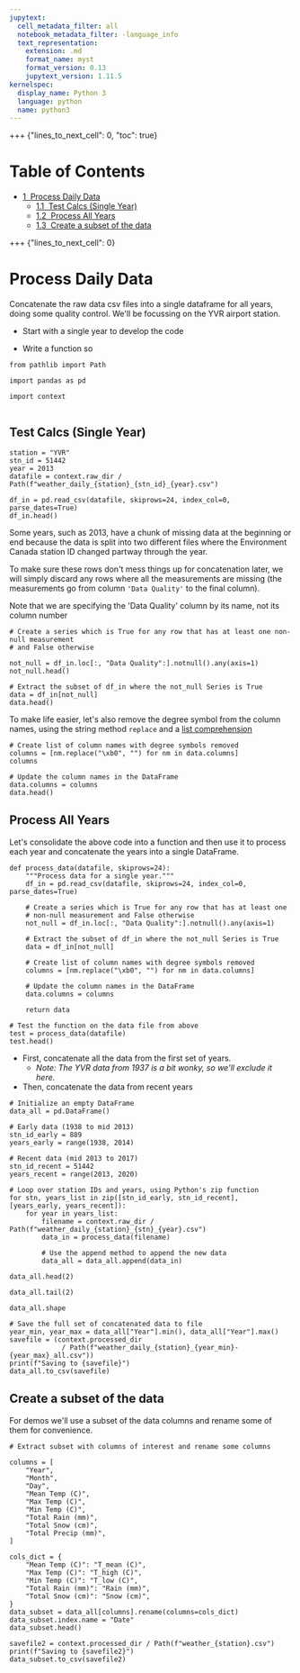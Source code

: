 ```yaml
---
jupytext:
  cell_metadata_filter: all
  notebook_metadata_filter: -language_info
  text_representation:
    extension: .md
    format_name: myst
    format_version: 0.13
    jupytext_version: 1.11.5
kernelspec:
  display_name: Python 3
  language: python
  name: python3
---
```


+++ {"lines_to_next_cell": 0, "toc": true}

<h1>Table of Contents<span class="tocSkip"></span></h1>
<div class="toc"><ul class="toc-item"><li><span><a href="#Process-Daily-Data" data-toc-modified-id="Process-Daily-Data-1"><span class="toc-item-num">1&nbsp;&nbsp;</span>Process Daily Data</a></span><ul class="toc-item"><li><span><a href="#Test-Calcs-(Single-Year)" data-toc-modified-id="Test-Calcs-(Single-Year)-1.1"><span class="toc-item-num">1.1&nbsp;&nbsp;</span>Test Calcs (Single Year)</a></span></li><li><span><a href="#Process-All-Years" data-toc-modified-id="Process-All-Years-1.2"><span class="toc-item-num">1.2&nbsp;&nbsp;</span>Process All Years</a></span></li><li><span><a href="#Create-a-subset-of-the-data" data-toc-modified-id="Create-a-subset-of-the-data-1.3"><span class="toc-item-num">1.3&nbsp;&nbsp;</span>Create a subset of the data</a></span></li></ul></li></ul></div>

+++ {"lines_to_next_cell": 0}

# Process Daily Data

Concatenate the raw data csv files into a single dataframe for all years,
doing some quality control.  We'll be focussing on the YVR airport station.

* Start with a single year to develop the code

* Write a function so

```{code-cell} ipython3
from pathlib import Path

import pandas as pd
```

```{code-cell} ipython3
import context
```

```{code-cell} ipython3

```

## Test Calcs (Single Year)

```{code-cell} ipython3
station = "YVR"
stn_id = 51442
year = 2013
datafile = context.raw_dir / Path(f"weather_daily_{station}_{stn_id}_{year}.csv")
```

```{code-cell} ipython3
df_in = pd.read_csv(datafile, skiprows=24, index_col=0, parse_dates=True)
df_in.head()
```

Some years, such as 2013, have a chunk of missing data at the beginning or end because the data is split into two different files where the Environment Canada station ID changed partway through the year.

To make sure these rows don't mess things up for concatenation later, we will simply discard any rows where all the measurements are missing (the measurements go from column `'Data Quality'` to the final column).

Note that we are specifying the 'Data Quality' column by its name, not its column number

```{code-cell} ipython3
# Create a series which is True for any row that has at least one non-null measurement
# and False otherwise

not_null = df_in.loc[:, "Data Quality":].notnull().any(axis=1)
not_null.head()
```

```{code-cell} ipython3
# Extract the subset of df_in where the not_null Series is True
data = df_in[not_null]
data.head()
```

To make life easier, let's also remove the degree symbol from the column names, using the string method `replace` and a [list comprehension](https://jakevdp.github.io/WhirlwindTourOfPython/11-list-comprehensions.html)

```{code-cell} ipython3
# Create list of column names with degree symbols removed
columns = [nm.replace("\xb0", "") for nm in data.columns]
columns
```

```{code-cell} ipython3
# Update the column names in the DataFrame
data.columns = columns
data.head()
```

## Process All Years

Let's consolidate the above code into a function and then use it to process each year and concatenate the years into a single DataFrame.

```{code-cell} ipython3
def process_data(datafile, skiprows=24):
    """Process data for a single year."""
    df_in = pd.read_csv(datafile, skiprows=24, index_col=0, parse_dates=True)

    # Create a series which is True for any row that has at least one
    # non-null measurement and False otherwise
    not_null = df_in.loc[:, "Data Quality":].notnull().any(axis=1)

    # Extract the subset of df_in where the not_null Series is True
    data = df_in[not_null]

    # Create list of column names with degree symbols removed
    columns = [nm.replace("\xb0", "") for nm in data.columns]

    # Update the column names in the DataFrame
    data.columns = columns

    return data
```

```{code-cell} ipython3
# Test the function on the data file from above
test = process_data(datafile)
test.head()
```

- First, concatenate all the data from the first set of years.
  - *Note: The YVR data from 1937 is a bit wonky, so we'll exclude it here.*
- Then, concatenate the data from recent years

```{code-cell} ipython3
# Initialize an empty DataFrame
data_all = pd.DataFrame()

# Early data (1938 to mid 2013)
stn_id_early = 889
years_early = range(1938, 2014)

# Recent data (mid 2013 to 2017)
stn_id_recent = 51442
years_recent = range(2013, 2020)

# Loop over station IDs and years, using Python's zip function
for stn, years_list in zip([stn_id_early, stn_id_recent], [years_early, years_recent]):
    for year in years_list:
        filename = context.raw_dir / Path(f"weather_daily_{station}_{stn}_{year}.csv")
        data_in = process_data(filename)

        # Use the append method to append the new data
        data_all = data_all.append(data_in)
```

```{code-cell} ipython3
data_all.head(2)
```

```{code-cell} ipython3
data_all.tail(2)
```

```{code-cell} ipython3
data_all.shape
```

```{code-cell} ipython3
# Save the full set of concatenated data to file
year_min, year_max = data_all["Year"].min(), data_all["Year"].max()
savefile = (context.processed_dir 
             / Path(f"weather_daily_{station}_{year_min}-{year_max}_all.csv"))
print(f"Saving to {savefile}")
data_all.to_csv(savefile)
```

## Create a subset of the data

For demos we'll use a subset of the data columns and rename some of them for convenience.

```{code-cell} ipython3
# Extract subset with columns of interest and rename some columns

columns = [
    "Year",
    "Month",
    "Day",
    "Mean Temp (C)",
    "Max Temp (C)",
    "Min Temp (C)",
    "Total Rain (mm)",
    "Total Snow (cm)",
    "Total Precip (mm)",
]

cols_dict = {
    "Mean Temp (C)": "T_mean (C)",
    "Max Temp (C)": "T_high (C)",
    "Min Temp (C)": "T_low (C)",
    "Total Rain (mm)": "Rain (mm)",
    "Total Snow (cm)": "Snow (cm)",
}
data_subset = data_all[columns].rename(columns=cols_dict)
data_subset.index.name = "Date"
data_subset.head()
```

```{code-cell} ipython3
savefile2 = context.processed_dir / Path(f"weather_{station}.csv")
print(f"Saving to {savefile2}")
data_subset.to_csv(savefile2)
```

```{code-cell} ipython3

```
